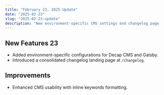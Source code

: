```yaml
---
title: "February 23, 2025 Update"
date: "2025-02-23"
slug: "2025-02-23-update"
description: "New environment-specific CMS settings and changelog page."
---
```


## New Features 23

- Added environment-specific configurations for Decap CMS and Gatsby.
- Introduced a consolidated changelog landing page at `/changelog`.

## Improvements

- Enhanced CMS usability with inline keywords formatting.